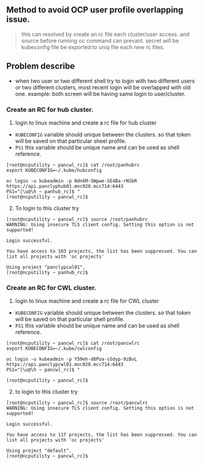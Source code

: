 ## Method to avoid OCP user profile overlapping issue. 

> this can resolved by create an rc file each cluster/user access. and source before running oc command can prevant. secret will be kubeconfig file be exported to uniq file each new rc files. 

## Problem describe

* when two user or two different shell try to login with two different users or two different clusters, most recent login will be overlapped with old one. example:  both screen will be having same login to user/cluster.


### Create an RC for hub cluster. 

1) login to linux machine and create a rc file for hub cluster 

* `KUBECONFIG` variable should unique between the clusters. so that token will be saved on that particular sheel profile.
* `PS1` this variable should be unique name and can be used as shell reference.

```
[root@ncputility ~ pancwl_rc]$ cat /root/panhubrc
export KUBECONFIG=~/.kube/hubconfig

oc login -u kubeadmin -p NdnkM-SWpwe-SE4Ba-rNSbR https://api.panclyphub01.mnc020.mcc714:6443
PS1="[\u@\h ~ panhub_rc]$ "
[root@ncputility ~ pancwl_rc]$

```

2) To login to this cluster try 

```
[root@ncputility ~ pancwl_rc]$ source /root/panhubrc
WARNING: Using insecure TLS client config. Setting this option is not supported!

Login successful.

You have access to 103 projects, the list has been suppressed. You can list all projects with 'oc projects'

Using project "panclypcwl01".
[root@ncputility ~ panhub_rc]$
```

### Create an RC for CWL cluster. 

1) login to linux machine and create a rc file for CWL cluster 

* `KUBECONFIG` variable should unique between the clusters. so that token will be saved on that particular shell profile.
* `PS1` this variable should be unique name and can be used as shell reference.

```
[root@ncputility ~ pancwl_rc]$ cat /root/pancwlrc
export KUBECONFIG=~/.kube/cwlconfig

oc login -u kubeadmin -p Y59eh-d8Poa-sSdyp-9zBvL https://api.panclypcwl01.mnc020.mcc714:6443
PS1="[\u@\h ~ pancwl_rc]$ "

[root@ncputility ~ pancwl_rc]$

```
2) to login to this cluster try 

```
[root@ncputility ~ pancwl_rc]$ source /root/pancwlrc
WARNING: Using insecure TLS client config. Setting this option is not supported!

Login successful.

You have access to 117 projects, the list has been suppressed. You can list all projects with 'oc projects'

Using project "default".
[root@ncputility ~ pancwl_rc]$

```
